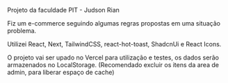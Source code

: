 Projeto da faculdade PIT - Judson Rian

Fiz um e-commerce seguindo algumas regras propostas em uma situação problema.

Utilizei React, Next, TailwindCSS, react-hot-toast, ShadcnUi e React Icons.

O projeto vai ser upado no Vercel para utilização e testes, os dados serão armazenados no LocalStorage.
(Recomendado excluir os itens da area de admin, para liberar espaço de cache)

